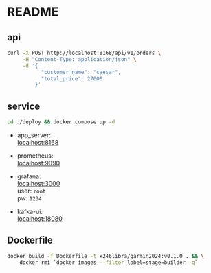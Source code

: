 # README

## api

```bash
curl -X POST http://localhost:8168/api/v1/orders \
     -H "Content-Type: application/json" \
     -d '{
           "customer_name": "caesar",
           "total_price": 27000
         }'
```

## service

```bash
cd ./deploy && docker compose up -d
```

- app_server:  
    <localhost:8168>
    
- prometheus:  
    <localhost:9090>
    
- grafana:  
    <localhost:3000>  
    user: `root`  
    pw: `1234`
    
-  kafka-ui:  
    <localhost:18080>
      
## Dockerfile

```bash
docker build -f Dockerfile -t x246libra/garmin2024:v0.1.0 . && \
    docker rmi `docker images --filter label=stage=builder -q`
```